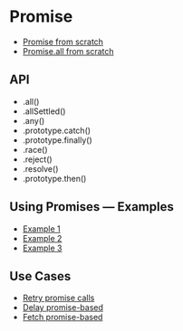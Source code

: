 # Promise

- [Promise from scratch](from-scratch/promise.js)
- [Promise.all from scratch](from-scratch/promiseAll.js)

## API

- .all()
- .allSettled()
- .any()
- .prototype.catch()
- .prototype.finally()
- .race()
- .reject()
- .resolve()
- .prototype.then()

## Using Promises — Examples

- [Example 1](examples/promise1.js)
- [Example 2](examples/promise2.js)
- [Example 3](examples/promise3.js)

## Use Cases

- [Retry promise calls](use-cases/retries.js)
- [Delay promise-based](use-cases/delay.js)
- [Fetch promise-based](use-cases/fetch.js)
